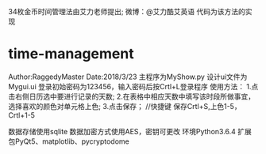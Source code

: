 34枚金币时间管理法由艾力老师提出; 微博：@艾力酷艾英语
代码为该方法的实现
# time-management
Author:RaggedyMaster
Date:2018/3/23
主程序为MyShow.py
设计ui文件为Mygui.ui
登录初始密码为123456，输入密码后按Crtl+L登录程序
使用方法：
1.点击右侧日历选中要进行记录的天数;
2.在表格中相应天数中填写该时段所做事宜，选择喜欢的颜色对单元格上色;
3.点击保存；
//快捷键 保存Crtl+S,上色1-5，Crtl+1-5

数据存储使用sqlite
数据加密方式使用AES，密钥可更改
环境Python3.6.4
扩展包PyQt5、matplotlib、pycryptodome
